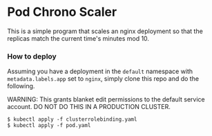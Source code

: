 # Pod Chrono Scaler

This is a simple program that scales an nginx deployment so that the replicas match the current time's minutes mod 10.

### How to deploy

Assuming you have a deployment in the `default` namespace with `metadata.labels.app` set to `nginx`, simply clone this repo and do the following.

WARNING: This grants blanket edit permissions to the default service account. DO NOT DO THIS IN A PRODUCTION CLUSTER.

```
$ kubectl apply -f clusterrolebinding.yaml
$ kubectl apply -f pod.yaml
```